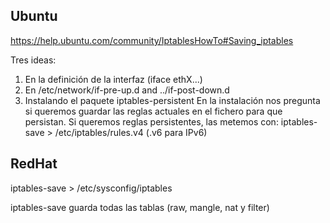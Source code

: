 ## Ubuntu ##
https://help.ubuntu.com/community/IptablesHowTo#Saving_iptables

Tres ideas:

1. En la definición de la interfaz (iface ethX...)
2. En /etc/network/if-pre-up.d and ../if-post-down.d
3. Instalando el paquete iptables-persistent
  En la instalación nos pregunta si queremos guardar las reglas actuales en el fichero para que persistan.
  Si queremos reglas persistentes, las metemos con: iptables-save > /etc/iptables/rules.v4 (.v6 para IPv6)

## RedHat ##
iptables-save > /etc/sysconfig/iptables


iptables-save guarda todas las tablas (raw, mangle, nat y filter)
